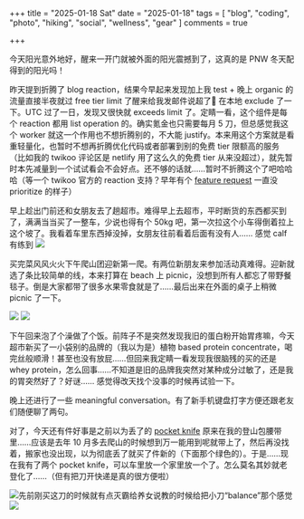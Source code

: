 +++
title = "2025-01-18 Sat"
date = "2025-01-18"
tags = [
    "blog",
    "coding",
    "photo",
    "hiking",
    "social",
    "wellness",
    "gear"
]
comments = true

+++

今天阳光意外地好，醒来一开门就被外面的阳光震撼到了，这真的是 PNW 冬天配得到的阳光吗！

昨天提到折腾了 blog reaction，结果今早起来发现加上我 test + 晚上 organic 的流量直接半夜就过 free tier limit 了醒来给我发邮件说超了🤣 在本地 exclude 了一下。UTC 过了一日，发现又很快就 exceeds limit 了。定睛一看，这个组件是每个 reaction 都用 list operation 的。确实氪金也只需要每月 5 刀，但总感觉我这个 worker 就这一个作用也不想折腾别的，不大能 justify。本来用这个方案就是看重轻量化，也暂时不想再折腾优化代码或者部署到别的免费 tier 限额高的服务（比如我的 twikoo 评论区是 netlify 用了这么久的免费 tier 从来没超过），就先暂时本先减量到一个试试看会不会好点。还不够的话就……暂时不折腾这个了吧哈哈哈（等一个 twikoo 官方的 reaction 支持？早年有个 [feature request](https://github.com/twikoojs/twikoo/issues/577) 一直没 prioritize 的样子）

早上趁出门前还和女朋友去了趟超市。难得早上去超市，平时断货的东西都买到了，满满当当买了一整车，少说也得有个 50kg 吧，第一次拉这个小车得倒着拉上这个坡了。我看着车里东西掉没掉，女朋友往前看着后面有没有人…… 感觉 calf 有练到
![](https://media.douchi.space/douchi/media_attachments/files/113/853/415/233/927/009/original/9c87d4842bd6a21e.jpg)

买完菜风风火火下午爬山团迎新第一爬。有两位新朋友来参加活动真难得。迎新就选了条比较简单的线，本来打算在 beach 上 picnic，没想到所有人都忘了带野餐毯子。倒是大家都带了很多水果零食就是了……最后出来在外面的桌子上稍微 picnic 了一下。 

![](https://media.douchi.space/douchi/media_attachments/files/113/853/163/098/610/551/original/921047f77f46b9c1.jpg)
![](https://media.douchi.space/douchi/media_attachments/files/113/853/162/987/432/103/original/6bc0498ed2597350.jpg)

下午回来泡了个澡做了个饭。前阵子不是突然发现我旧的蛋白粉开始胃疼嘛，今天超市新买了一小袋别的品牌的（我以为是）植物 based protein concentrate，喝完丝般顺滑！甚至也没有放屁……但回来我定睛一看发现我很脑残的买的还是 whey protein，怎么回事……不知道是旧的品牌我突然对某种成分过敏了，还是我的胃突然好了？好谜…… 感觉得改天找个没事的时候再试验一下。

晚上还进行了一些 meaningful conversation。有了新手机键盘打字方便还跟老友们随便聊了两句。

对了，今天还有件好事是之前以为丢了的 [pocket knife](https://amzn.to/3qZmZyI) 原来在我的登山包腰带里……应该是去年 10 月多去爬山的时候想到万一能用到呢就带上了，然后再没找着，搬家也没出现，以为彻底丢了就买了件新的（下面那个绿色的）。于是……现在我有了两个 pocket knife，可以车里放一个家里放一个了。怎么莫名其妙就老登化了……（但有把刀开快递是真的很方便啦）

![先前刚买这刀的时候就有点灭霸给养女说教的时候给把小刀“balance”那个感觉](https://douchi.sfo3.digitaloceanspaces.com/blog-scw/2022/04/DSC03294-01-1024x683.jpeg)
![](https://media.douchi.space/douchi/media_attachments/files/113/854/242/527/763/605/original/54c237c24a2dc842.png)